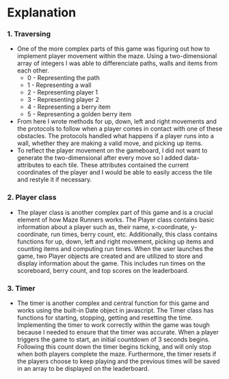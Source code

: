 # Explanation

### 1. Traversing

- One of the more complex parts of this game was figuring out how to implement player movement within the maze. Using a two-dimensional array of integers I was able to differenciate paths, walls and items from each other.
  - 0 - Representing the path
  - 1 - Representing a wall
  - 2 - Representing player 1
  - 3 - Representing player 2
  - 4 - Representing a berry item
  - 5 - Representing a golden berry item
- From here I wrote methods for up, down, left and right movements and the protocols to follow when a player comes in contact with one of these obstacles. The protocols handled what happens if a player runs into a wall, whether they are making a valid move, and picking up items.
- To reflect the player movement on the gameboard, I did not want to generate the two-dimensional after every move so I added data-attributes to each tile. These attributes contained the current coordinates of the player and I would be able to easily access the tile and restyle it if necessary.

### 2. Player class

- The player class is another complex part of this game and is a crucial element of how Maze Runners works. The Player class contains basic information about a player such as, their name, x-coordinate, y-coordinate, run times, berry count, etc. Additionally, this class contains functions for up, down, left and right movement, picking up items and counting items and computing run times. When the user launches the game, two Player objects are created and are utilized to store and display information about the game. This includes run times on the scoreboard, berry count, and top scores on the leaderboard.

### 3. Timer

- The timer is another complex and central function for this game and works using the built-in Date object in javascript. The Timer class has functions for starting, stopping, getting and resetting the time. Implementing the timer to work correctly within the game was tough because I needed to ensure that the timer was accurate. When a player triggers the game to start, an initial countdown of 3 seconds begins. Following this count down the timer begins ticking, and will only stop when both players complete the maze. Furthermore, the timer resets if the players choose to keep playing and the previous times will be saved in an array to be displayed on the leaderboard.
